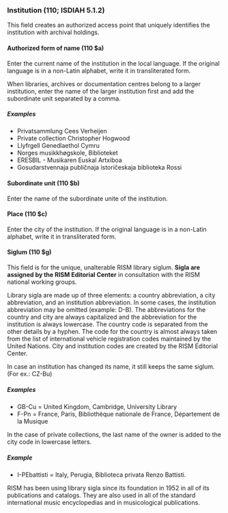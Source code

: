 ### Institution (110; ISDIAH 5.1.2)

This field creates an authorized access point that uniquely identifies the institution with archival holdings.

#### Authorized form of name (110 $a)

Enter the current name of the institution in the local language. If the original language is in a non-Latin alphabet, write it in transliterated form.

When libraries, archives or documentation centres belong to a larger institution, enter the name of the larger institution first and add the subordinate unit separated by a comma.

##### Examples

- Privatsammlung Cees Verheijen
- Private collection Christopher Hogwood
- Llyfrgell Genedlaethol Cymru
- Norges musikkhøgskole, Biblioteket
- ERESBIL - Musikaren Euskal Artxiboa
- Gosudarstvennaja publičnaja istoričeskaja biblioteka Rossi

#### Subordinate unit (110 $b)

Enter the name of the subordinate unite of the institution.

#### Place (110 $c)

Enter the city of the institution. If the original language is in a non-Latin alphabet, write it in transliterated form.

#### Siglum (110 $g)

This field is for the unique, unalterable RISM library siglum. **Sigla are assigned by the RISM Editorial Center** in consultation with the RISM national working groups.

Library sigla are made up of three elements: a country abbreviation, a city abbreviation, and an institution abbreviation. In some cases, the institution abbreviation may be omitted (example: D-B). The abbreviations for the country and city are always capitalized and the abbreviation for the institution is always lowercase. The country code is separated from the other details by a hyphen. The code for the country is almost always taken from the list of international vehicle registration codes maintained by the United Nations. City and institution codes are created by the RISM Editorial Center.

In case an institution has changed its name, it still keeps the same siglum. (For ex.: CZ-Bu)

##### Examples

- GB-Cu = United Kingdom, Cambridge, University Library
- F-Pn = France, Paris, Bibliothèque nationale de France, Département de la Musique

In the case of private collections, the last name of the owner is added to the city code in lowercase letters.

##### Example

- I-PEbattisti = Italy, Perugia, Biblioteca privata Renzo Battisti.

RISM has been using library sigla since its foundation in 1952 in all of its publications and catalogs. They are also used in all of the standard international music encyclopedias and in musicological publications.
